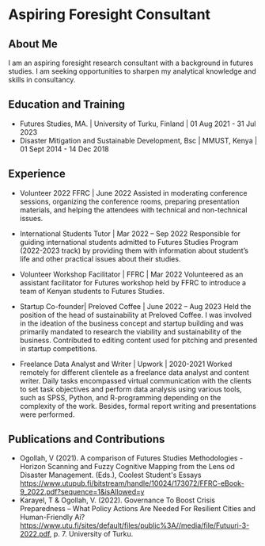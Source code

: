 # Aspiring Foresight Consultant

## About Me
I am an aspiring foresight research consultant with a background in futures studies. I am seeking opportunities to sharpen my analytical knowledge and skills in consultancy.

## Education and Training 
- Futures Studies, MA.                                   | University of Turku, Finland | 01 Aug 2021 - 31 Jul 2023
- Disaster Mitigation and Sustainable Development, Bsc   | MMUST, Kenya                 | 01 Sept 2014 - 14 Dec 2018

## Experience
- Volunteer 2022 FFRC | June 2022
Assisted in moderating conference sessions, organizing the conference rooms, preparing presentation materials, and helping the attendees with technical and non-technical issues.

- International Students Tutor | Mar 2022 – Sep 2022
Responsible for guiding international students admitted to Futures Studies Program (2022-2023 track) by providing them with information about student’s life and other practical issues about their studies.

- Volunteer Workshop Facilitator | FFRC | Mar 2022
Volunteered as an assistant facilitator for Futures workshop held by FFRC to introduce a team of Kenyan students to Futures Studies.

- Startup Co-founder| Preloved Coffee | June 2022 – Aug 2023
Held the position of the head of sustainability at Preloved Coffee. I was  involved in the ideation of the business concept and startup building and was primarily mandated to research the viability and sustainability of the business. Contributed to editing content used for pitching and presented in startup competitions.

- Freelance Data Analyst and Writer | Upwork | 2020-2021
Worked remotely for different clientele as a freelance data analyst and content writer. Daily tasks encompassed virtual communication with the clients to set task objectives and perform data analysis using various tools, such as SPSS, Python, and R-programming depending on the complexity of the work. Besides, formal report writing and presentations were performed.


## Publications and Contributions
- Ogollah, V (2021). A comparison of Futures Studies Methodologies - Horizon Scanning and Fuzzy Cognitive Mapping from the Lens od Disaster Management. (Eds.), Coolest Student's Essays https://www.utupub.fi/bitstream/handle/10024/173072/FFRC-eBook-9_2022.pdf?sequence=1&isAllowed=y
- Karayel, T & Ogollah, V. (2022). Governance To Boost Crisis Preparedness – What Policy Actions Are Needed For Resilient Cities and Human-Friendly Ai? https://www.utu.fi/sites/default/files/public%3A//media/file/Futuuri-3-2022.pdf, p. 7. University of Turku.

